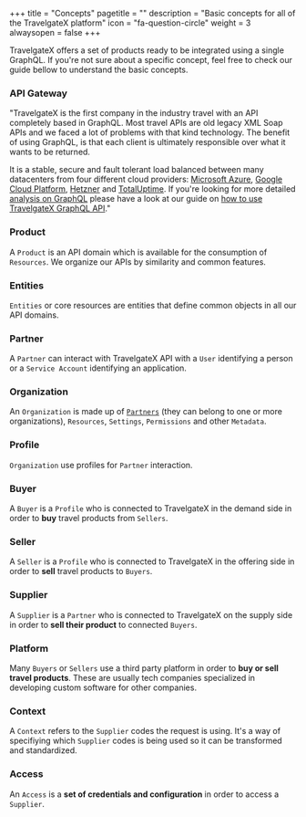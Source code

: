 +++
title = "Concepts"
pagetitle = ""
description = "Basic concepts for all of the TravelgateX platform"
icon = "fa-question-circle" 
weight = 3
alwaysopen = false
+++

TravelgateX offers a set of products ready to be integrated using a single GraphQL. If you're not sure about a specific concept, feel free to check our guide bellow to understand the basic concepts.

### API Gateway

"TravelgateX is the first company in the industry travel with an API completely based in GraphQL. Most travel APIs are old legacy XML Soap APIs and we faced a lot of problems with that kind technology. The benefit of using GraphQL, is that each client is ultimately responsible over what it wants to be returned.

It is a stable, secure and fault tolerant load balanced between many datacenters from four different cloud providers: [Microsoft Azure](https://azure.microsoft.com/), [Google Cloud Platform](https://cloud.google.com/), [Hetzner](https://www.hetzner.de/) and [TotalUptime](http://totaluptime.com/). If you're looking for more detailed [analysis on GraphQL](/learning-graphql/overview/#graphql-at-travelgatex) please have a look at our guide on [how to use TravelgateX GraphQL API](/travelgatex/overview)."

### Product
A `Product` is an API domain which is available for the consumption of `Resources`. We organize our APIs by similarity and common features.

### Entities
`Entities` or core resources are entities that define common objects in all our API domains.

### Partner
A `Partner` can interact with TravelgateX API with a `User` identifying a person or a `Service Account` identifying an application.

### Organization
An `Organization` is made up of [`Partners`](#Partner) (they can belong to one or more organizations), `Resources`, `Settings`, `Permissions` and other `Metadata`. 

### Profile
`Organization` use profiles for `Partner` interaction.

### Buyer
A `Buyer` is a `Profile` who is connected to TravelgateX in the demand side in order to **buy** travel products from `Sellers`.

### Seller
A `Seller` is a `Profile` who is connected to TravelgateX in the offering side in order to **sell** travel products to `Buyers`.

### Supplier
 A `Supplier` is a `Partner` who is connected to TravelgateX on the supply side in order to **sell their product** to connected `Buyers`.

### Platform
Many  `Buyers` or `Sellers` use a third party platform in order to **buy or sell travel products**. These are usually tech companies specialized in developing custom software for other companies.

### Context
A `Context` refers to the `Supplier` codes the request is using. It's a way of specifiying which `Supplier` codes is being used so it can be transformed and standardized.

### Access
An `Access` is a **set of credentials and configuration** in order to access a `Supplier`.
